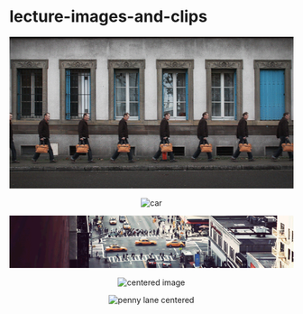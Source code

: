 # lecture-images-and-clips

<p align="center">
  <img src="https://github.com/norberello/lecture-images-and-clips/blob/main/21-22/all%20the%20same2.gif?raw=true" alt="penny lane centered">
</p>

<p align="center">
<img src="https://external-content.duckduckgo.com/iu/?u=http%3A%2F%2Fwww.gifmania.co.uk%2FVehicles-Animated-Gifs%2FAnimated-Cars%2FSports-Cars%2FRed-Porsche-911-54536.gif&f=1&nofb=1" alt="car">
</p>

<p align="center">
<img src="https://github.com/norberello/lecture-images-and-clips/blob/main/21-22/taxy%20city%20wide.gif?raw=true" alt="Girl in a jacket">
  </p>
  
  <p align="center">
    <img src="https://external-content.duckduckgo.com/iu/?u=https%3A%2F%2Fimg.pngio.com%2Fmassive-crush-pt-1-all-saints-youth-ministry-people-walking-png-gif-302_170.gif&f=1&nofb=1" alt="centered image" />
</p>

<p align="center">
  <img src="https://unrealitymag.com/wp-content/uploads/2012/07/eZb0i.gif" alt="penny lane centered"
       width=650>
</p>  

